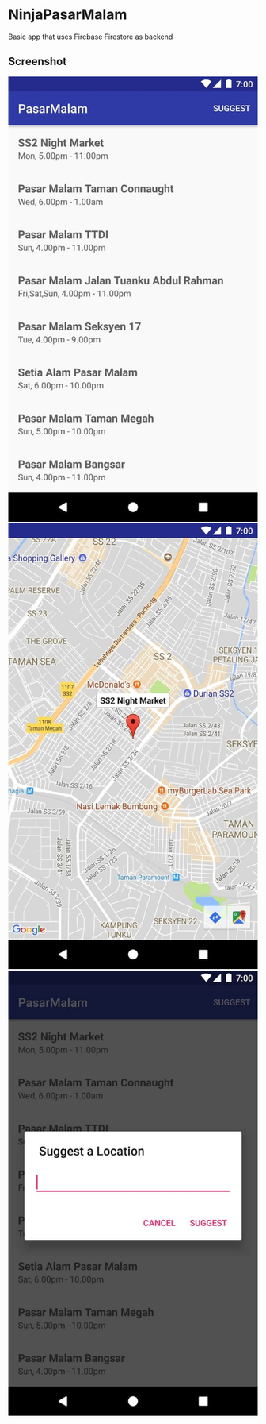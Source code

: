 # NinjaPasarMalam
Basic app that uses Firebase Firestore as backend

## Screenshot

![Nearby](https://github.com/AgmoStudioSdnBhd/NinjaPasarMalam/raw/master/art/list.jpg)
![Map](https://github.com/AgmoStudioSdnBhd/NinjaPasarMalam/raw/master/art/map.jpg)
![Dialog](https://github.com/AgmoStudioSdnBhd/NinjaPasarMalam/raw/master/art/dialog.jpg)